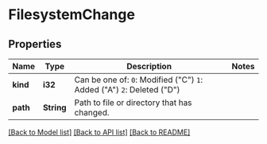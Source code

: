 # FilesystemChange

## Properties

Name | Type | Description | Notes
------------ | ------------- | ------------- | -------------
**kind** | **i32** | Can be one of:  `0`: Modified (\"C\") `1`: Added (\"A\") `2`: Deleted (\"D\") | 
**path** | **String** | Path to file or directory that has changed. | 

[[Back to Model list]](../README.md#documentation-for-models) [[Back to API list]](../README.md#documentation-for-api-endpoints) [[Back to README]](../README.md)


